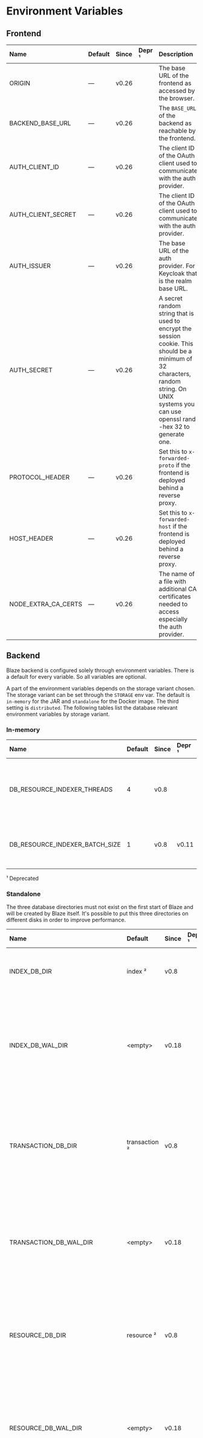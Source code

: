 # Environment Variables

## Frontend

| Name                | Default | Since | Depr ¹ | Description                                                                                                                                                                                    |
|:--------------------|:--------|:------|:-------|:-----------------------------------------------------------------------------------------------------------------------------------------------------------------------------------------------|
| ORIGIN              | —       | v0.26 |        | The base URL of the frontend as accessed by the browser.                                                                                                                                       |
| BACKEND_BASE_URL    | —       | v0.26 |        | The `BASE_URL` of the backend as reachable by the frontend.                                                                                                                                    |
| AUTH_CLIENT_ID      | —       | v0.26 |        | The client ID of the OAuth client used to communicate with the auth provider.                                                                                                                  |
| AUTH_CLIENT_SECRET  | —       | v0.26 |        | The client ID of the OAuth client used to communicate with the auth provider.                                                                                                                  |
| AUTH_ISSUER         | —       | v0.26 |        | The base URL of the auth provider. For Keycloak that is the realm base URL.                                                                                                                    |
| AUTH_SECRET         | —       | v0.26 |        | A secret random string that is used to encrypt the session cookie. This should be a minimum of 32 characters, random string. On UNIX systems you can use openssl rand -hex 32 to generate one. |
| PROTOCOL_HEADER     | —       | v0.26 |        | Set this to `x-forwarded-proto` if the frontend is deployed behind a reverse proxy.                                                                                                            |
| HOST_HEADER         | —       | v0.26 |        | Set this to `x-forwarded-host` if the frontend is deployed behind a reverse proxy.                                                                                                             |
| NODE_EXTRA_CA_CERTS | —       | v0.26 |        | The name of a file with additional CA certificates needed to access especially the auth provider.                                                                                              |

## Backend

Blaze backend is configured solely through environment variables. There is a default for every variable. So all variables are optional. 

A part of the environment variables depends on the storage variant chosen. The storage variant can be set through the `STORAGE` env var. The default is `in-memory` for the JAR and `standalone` for the Docker image. The third setting is `distributed`. The following tables list the database relevant environment variables by storage variant.

### In-memory

| Name                           | Default | Since | Depr ¹ | Description                                                                             |
|:-------------------------------|:--------|:------|:-------|:----------------------------------------------------------------------------------------|
| DB_RESOURCE_INDEXER_THREADS    | 4       | v0.8  |        | The number threads used for indexing resources. Try 8 or 16 depending on your hardware. |
| DB_RESOURCE_INDEXER_BATCH_SIZE | 1       | v0.8  | v0.11  | The number of resources which are indexed in a batch. (Deprecated)                      |

¹ Deprecated

### Standalone

The three database directories must not exist on the first start of Blaze and will be created by Blaze itself. It's possible to put this three directories on different disks in order to improve performance.

| Name                           | Default       | Since | Depr ¹ | Description                                                                                                                                      |
|:-------------------------------|:--------------|:------|:-------|:-------------------------------------------------------------------------------------------------------------------------------------------------|
| INDEX_DB_DIR                   | index ²       | v0.8  |        | The directory were the index database files are stored.                                                                                          |
| INDEX_DB_WAL_DIR               | \<empty\>     | v0.18 |        | The directory were the index database write ahead log (WAL) files are stored. Empty means same dir as database files.                            |
| TRANSACTION_DB_DIR             | transaction ² | v0.8  |        | The directory were the transaction log files are stored. This directory must not exist on the first start of Blaze and will be created by Blaze. |
| TRANSACTION_DB_WAL_DIR         | \<empty\>     | v0.18 |        | The directory were the transaction log write ahead log (WAL) files are stored. Empty means same dir as database files.                           |
| RESOURCE_DB_DIR                | resource ²    | v0.8  |        | The directory were the resource files are stored. This directory must not exist on the first start of Blaze and will be created by               |
| RESOURCE_DB_WAL_DIR            | \<empty\>     | v0.18 |        | The directory were the resource write ahead log (WAL) files are stored. Empty means same dir as database files.                                  |
| DB_BLOCK_CACHE_SIZE            | 128           | v0.8  |        | The size of the [block cache][2] of the DB in MB.                                                                                                |
| DB_RESOURCE_CACHE_SIZE         | 100000        | v0.8  |        | The size of the resource cache of the DB in number of resources.                                                                                 |
| DB_MAX_BACKGROUND_JOBS         | 4             | v0.8  |        | The maximum number of the [background jobs][3] used for DB compactions.                                                                          |
| DB_RESOURCE_INDEXER_THREADS    | 4             | v0.8  |        | The number threads used for indexing resources. Try 8 or 16 depending on your hardware.                                                          |
| DB_RESOURCE_INDEXER_BATCH_SIZE | 1             | v0.8  | v0.11  | The number of resources which are indexed in a batch. (Deprecated)                                                                               |
| DB_RESOURCE_STORE_KV_THREADS   | 4             | v0.17 |        | The number threads used for reading and writing resources.                                                                                       |

¹ Deprecated, ² In the JAR variant. The Docker image uses a directory below the `/app/data` directory.

### Distributed

The distributed storage variant only uses the index database locally. 

| Name                               | Default        | Since | Depr ¹ | Description                                                                                                                                          |
|:-----------------------------------|:---------------|:------|:-------|:-----------------------------------------------------------------------------------------------------------------------------------------------------|
| INDEX_DB_DIR                       | index ²        | v0.8  |        | The directory were the index database files are stored.                                                                                              |
| INDEX_DB_WAL_DIR                   | \<empty\>      | v0.18 |        | The directory were the index database write ahead log (WAL) files are stored. Empty means same dir as database files.                                |
| DB_BLOCK_CACHE_SIZE                | 128            | v0.8  |        | The size of the [block cache][2] of the DB in MB.                                                                                                    |
| DB_RESOURCE_CACHE_SIZE             | 100000         | v0.8  |        | The size of the resource cache of the DB in number of resources.                                                                                     |
| DB_MAX_BACKGROUND_JOBS             | 4              | v0.8  |        | The maximum number of the [background jobs][3] used for DB compactions.                                                                              |
| DB_RESOURCE_INDEXER_THREADS        | 4              | v0.8  |        | The number threads used for indexing resources. Try 8 or 16 depending on your hardware.                                                              |
| DB_RESOURCE_INDEXER_BATCH_SIZE     | 1              | v0.8  | v0.11  | The number of resources which are indexed in a batch. (Deprecated)                                                                                   |
| DB_RESOURCE_STORE_KV_THREADS       | 4              | v0.17 |        | The number threads used for reading and writing resources.                                                                                           |
| DB_KAFKA_BOOTSTRAP_SERVERS         | localhost:9092 | v0.8  |        | A comma separated list of bootstrap servers for the Kafka transaction log.                                                                           |
| DB_KAFKA_MAX_REQUEST_SIZE          | 1048576        | v0.8  |        | The maximum size of a encoded transaction able to send to the Kafka transaction log in bytes.                                                        |
| DB_KAFKA_COMPRESSION_TYPE          | snappy         | v0.11 |        | The compression type for transaction data generated by the producer. Valid values are `none`, `gzip`, `snappy`, `lz4`, or `zstd`.                    |
| DB_KAFKA_SECURITY_PROTOCOL         | PLAINTEXT      | v0.11 |        | Protocol used to communicate with brokers. Valid values are: PLAINTEXT and SSL.                                                                      |
| DB_KAFKA_SSL_TRUSTSTORE_LOCATION   | —              | v0.11 |        | The location of the trust store file.                                                                                                                |
| DB_KAFKA_SSL_TRUSTSTORE_PASSWORD   | —              | v0.11 |        | The password for the trust store file. If a password is not set, trust store file configured will still be used, but integrity checking is disabled. |
| DB_KAFKA_SSL_KEYSTORE_LOCATION     | —              | v0.11 |        | The location of the key store file. This is optional for client and can be used for two-way authentication for client.                               |
| DB_KAFKA_SSL_KEYSTORE_PASSWORD     | —              | v0.11 |        | The store password for the key store file. This is optional for client and only needed if DB_KAFKA_SSL_KEYSTORE_LOCATION is configured.              |
| DB_KAFKA_SSL_KEY_PASSWORD          | —              | v0.11 |        | The password of the private key in the key store file. This is required for clients only if two-way authentication is configured.                    |
| DB_CASSANDRA_CONTACT_POINTS        | localhost:9042 | v0.8  |        | A comma separated list of contact points for the Cassandra resource store.                                                                           |
| DB_CASSANDRA_USERNAME              | cassandra      | v0.11 |        | The username for the Cassandra authentication.                                                                                                       |
| DB_CASSANDRA_PASSWORD              | cassandra      | v0.11 |        | The password for the Cassandra authentication.                                                                                                       |
| DB_CASSANDRA_KEY_SPACE             | blaze          | v0.8  |        | The Cassandra key space were the `resources` table is located.                                                                                       |
| DB_CASSANDRA_PUT_CONSISTENCY_LEVEL | TWO            | v0.8  |        | Cassandra consistency level for resource put (insert) operations. Has to be set to `ONE` on a non-replicated keyspace.                               |
| DB_CASSANDRA_REQUEST_TIMEOUT       | 2000           | v0.11 |        | Timeout in milliseconds for all requests to the Cassandra cluster.                                                                                   |

¹ Deprecated, ² In the JAR variant. The Docker image uses a directory below the `/app/data` directory.

More information about distributed deployment are available [here](distributed-backend.md). 

### Other Environment Variables

| Name                                    | Default                    | Since  | Depr ¹  | Description                                                                                    |
|:----------------------------------------|:---------------------------|:-------|---------|:-----------------------------------------------------------------------------------------------|
| PROXY_HOST                              | —                          | v0.6   | —       | REMOVED: use -Dhttp.proxyHost                                                                  |
| PROXY_PORT                              | —                          | v0.6   | —       | REMOVED: use -Dhttp.proxyPort                                                                  |
| PROXY_USER                              | —                          | v0.6.1 | —       | REMOVED: try [SOCKS Options][1]                                                                |
| PROXY_PASSWORD                          | —                          | v0.6.1 | —       | REMOVED: try [SOCKS Options][1]                                                                |
| CONNECTION_TIMEOUT                      | 5 s                        | v0.6.3 | —       | connection timeout for outbound HTTP requests                                                  |
| REQUEST_TIMEOUT                         | 30 s                       | v0.6.3 | —       | REMOVED                                                                                        |
| TERM_SERVICE_URI                        | [http://tx.fhir.org/r4][6] | v0.6   | v0.11   | Base URI of the terminology service                                                            |
| BASE_URL                                | `http://localhost:8080`    | —      | —       | The URL under which Blaze is accessible by clients.                                            |
| CONTEXT_PATH                            | /fhir                      | v0.11  | —       | Context path under which the FHIR RESTful API will be accessible.                              |
| SERVER_PORT                             | 8080                       | —      | —       | The port of the main HTTP server                                                               |
| METRICS_SERVER_PORT                     | 8081                       | v0.6   | —       | The port of the Prometheus metrics server                                                      |
| LOG_LEVEL                               | info                       | v0.6   | —       | one of trace, debug, info, warn or error                                                       |
| JAVA_TOOL_OPTIONS                       | —                          | —      | —       | JVM options \(Docker only\)                                                                    |
| FHIR_OPERATION_EVALUATE_MEASURE_THREADS | —                          | v0.8   | v0.23.3 | The number threads used for $evaluate-measure executions.                                      |
| FHIR_OPERATION_EVALUATE_MEASURE_TIMEOUT | 3600000 (1h)               | v0.19  | —       | Timeout in milliseconds for synchronous $evaluate-measure executions.                          |
| OPENID_PROVIDER_URL                     | —                          | v0.11  | —       | [OpenID Connect][4] provider URL to enable [authentication][5]                                 |
| OPENID_CLIENT_TRUST_STORE               | —                          | v0.26  | —       | A PKCS #12 trust store containing CA certificates needed for the [OpenID Connect][4] provider. |
| OPENID_CLIENT_TRUST_STORE_PASS          | —                          | v0.26  | —       | The password for the PKCS #12 trust store.                                                     |
| ENFORCE_REFERENTIAL_INTEGRITY           | true                       | v0.14  | —       | Enforce referential integrity on resource create, update and delete.                           |
| DB_SYNC_TIMEOUT                         | 10000                      | v0.15  | —       | Timeout in milliseconds for all reading FHIR interactions acquiring the newest database state. |
| DB_SEARCH_PARAM_BUNDLE                  | —                          | v0.21  | —       | Name of a custom search parameter bundle file.                                                 |
| ENABLE_ADMIN_API                        | —                          | v0.26  | —       | Set to `true` if the optional Admin API should be enabled. Needed by the frontend.             |
| CQL_EXPR_CACHE_SIZE                     | 128 (128 MiB)              | v0.28  | —       | Size of the CQL expression cache. Will be disabled if not given.                               |
| CQL_EXPR_CACHE_REFRESH                  | PT24H                      | v0.28  | —       | The duration after which a Bloom filter of the CQL expression cache will be refreshed.         |
| CQL_EXPR_CACHE_THREADS                  | 4                          | v0.28  | —       | The maximum number of parallel Bloom filter calculations for the CQL expression cache.         |

¹ Deprecated

#### BASE_URL

The [FHIR RESTful API](https://www.hl7.org/fhir/http.html) will be accessible under `BASE_URL/CONTEXT_PATH`. Possible `X-Forwarded-Host`, `X-Forwarded-Proto` and `Forwarded` request headers will override this URL.

#### OPENID_CLIENT_TRUST_STORE

The PKCS #12 trust store has to be generated by the Java keytool. OpenSSL will not work.

```sh
keytool -importcert -storetype PKCS12 -keystore "trust-store.p12" \
  -storepass "..." -alias ca -file "cert.pem" -noprompt
```

#### ENFORCE_REFERENTIAL_INTEGRITY

It's enabled by default but can be disabled on proxy/middleware/secondary systems were a primary system ensures referential integrity.

#### DB_SYNC_TIMEOUT

All reading FHIR interactions have to acquire the last database state known at the time the request arrived in order to ensure [consistency](../consistency.md). That database state might not be ready immediately because indexing might be still undergoing. In such a situation, the request has to wait for the database state becoming available. If the database state won't be available before the timeout expires, a 503 Service Unavailable response will be returned. Please increase this timeout if you experience such 503 responses, and you are not able to improve indexing performance or lower transaction load.  

### Common JAVA_TOOL_OPTIONS

| Name             | Default | Since | Description                                                  |
|:-----------------|:--------|:------|:-------------------------------------------------------------|
| -Xmx4g           | -       |       | The maximum amount of heap memory.                           |
| -Dhttp.proxyHost | -       | v0.11 | The hostname of the proxy server for outbound HTTP requests. |
| -Dhttp.proxyPort | 80      | v0.11 | The port of the proxy server.                                |

[1]: <https://docs.oracle.com/en/java/javase/11/docs/api/java.base/java/net/doc-files/net-properties.html#Proxies>
[2]: <https://github.com/facebook/rocksdb/wiki/Setup-Options-and-Basic-Tuning#block-cache-size>
[3]: <https://github.com/facebook/rocksdb/wiki/Thread-Pool>
[4]: <https://openid.net/connect/>
[5]: <../authentication.md>
[6]: <http://tx.fhir.org/r4>
